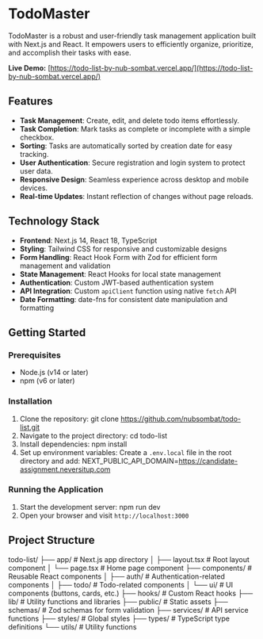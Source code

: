 # TodoMaster

TodoMaster is a robust and user-friendly task management application built with Next.js and React. It empowers users to efficiently organize, prioritize, and accomplish their tasks with ease.

**Live Demo:** [https://todo-list-by-nub-sombat.vercel.app/](https://todo-list-by-nub-sombat.vercel.app/)

## Features

- **Task Management**: Create, edit, and delete todo items effortlessly.
- **Task Completion**: Mark tasks as complete or incomplete with a simple checkbox.
- **Sorting**: Tasks are automatically sorted by creation date for easy tracking.
- **User Authentication**: Secure registration and login system to protect user data.
- **Responsive Design**: Seamless experience across desktop and mobile devices.
- **Real-time Updates**: Instant reflection of changes without page reloads.

## Technology Stack

- **Frontend**: Next.js 14, React 18, TypeScript
- **Styling**: Tailwind CSS for responsive and customizable designs
- **Form Handling**: React Hook Form with Zod for efficient form management and validation
- **State Management**: React Hooks for local state management
- **Authentication**: Custom JWT-based authentication system
- **API Integration**: Custom `apiClient` function using native `fetch` API
- **Date Formatting**: date-fns for consistent date manipulation and formatting

## Getting Started

### Prerequisites

- Node.js (v14 or later)
- npm (v6 or later)

### Installation

1. Clone the repository: 
git clone https://github.com/nubsombat/todo-list.git
2. Navigate to the project directory: 
cd todo-list
3. Install dependencies: 
npm install
4. Set up environment variables:
Create a `.env.local` file in the root directory and add: 
NEXT_PUBLIC_API_DOMAIN=https://candidate-assignment.neversitup.com
### Running the Application

1. Start the development server:
npm run dev
2. Open your browser and visit `http://localhost:3000`

## Project Structure
todo-list/
├── app/                 # Next.js app directory
│   ├── layout.tsx       # Root layout component
│   └── page.tsx         # Home page component
├── components/          # Reusable React components
│   ├── auth/            # Authentication-related components
│   ├── todo/            # Todo-related components
│   └── ui/              # UI components (buttons, cards, etc.)
├── hooks/               # Custom React hooks
├── lib/                 # Utility functions and libraries
├── public/              # Static assets
├── schemas/             # Zod schemas for form validation
├── services/            # API service functions
├── styles/              # Global styles
├── types/               # TypeScript type definitions
└── utils/               # Utility functions